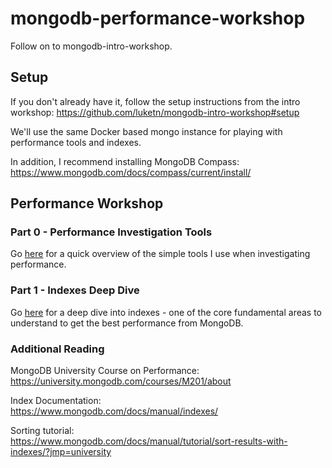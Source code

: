 # mongodb-performance-workshop
Follow on to mongodb-intro-workshop.

## Setup
If you don't already have it, follow the setup instructions from the intro workshop:
https://github.com/luketn/mongodb-intro-workshop#setup

We'll use the same Docker based mongo instance for playing with performance tools and indexes.

In addition, I recommend installing MongoDB Compass:  
https://www.mongodb.com/docs/compass/current/install/


## Performance Workshop

### Part 0 - Performance Investigation Tools
Go [here](0-tools.md) for a quick overview of the simple tools I use when investigating performance.


### Part 1 - Indexes Deep Dive
Go [here](1-indexes.md) for a deep dive into indexes - one of the core fundamental areas to understand to get the best performance from MongoDB.


### Additional Reading

MongoDB University Course on Performance:  
https://university.mongodb.com/courses/M201/about

Index Documentation:  
https://www.mongodb.com/docs/manual/indexes/

Sorting tutorial:  
https://www.mongodb.com/docs/manual/tutorial/sort-results-with-indexes/?jmp=university


